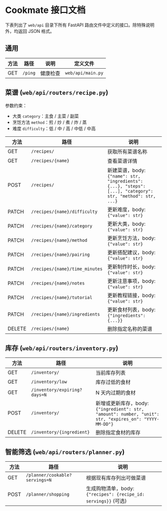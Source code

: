 # Cookmate 接口文档

下表列出了 `web/api` 目录下所有 FastAPI 路由文件中定义的接口。除特殊说明外，均返回 JSON 格式。

## 通用

| 方法 | 路径 | 说明 | 定义文件 |
| --- | --- | --- | --- |
| GET | `/ping` | 健康检查 | `web/api/main.py` |

## 菜谱 (`web/api/routers/recipe.py`)
参数约束：
- 大类 `category`：主食 / 主菜 / 副菜
- 烹饪方法 `method`：煎 / 炒 / 煮 / 炸 / 蒸
- 难度 `difficulty`：低 / 中 / 高 / 中低 / 中高

| 方法 | 路径 | 说明 |
| --- | --- | --- |
| GET | `/recipes/` | 获取所有菜谱名称 |
| GET | `/recipes/{name}` | 查看菜谱详情 |
| POST | `/recipes/` | 新建菜谱，body: `{"name": str, "ingredients": {...}, "steps": [...], "category": str, "method": str, ...}` |
| PATCH | `/recipes/{name}/difficulty` | 更新难度，body: `{"value": str}` |
| PATCH | `/recipes/{name}/category` | 更新大类，body: `{"value": str}` |
| PATCH | `/recipes/{name}/method` | 更新烹饪方法，body: `{"value": str}` |
| PATCH | `/recipes/{name}/pairing` | 更新搭配建议，body: `{"value": str}` |
| PATCH | `/recipes/{name}/time_minutes` | 更新制作时长，body: `{"value": str}` |
| PATCH | `/recipes/{name}/notes` | 更新注意事项，body: `{"value": str}` |
| PATCH | `/recipes/{name}/tutorial` | 更新教程链接，body: `{"value": str}` |
| PATCH | `/recipes/{name}/ingredients` | 更新食材列表，body: `{"ingredients": {...}}` |
| DELETE | `/recipes/{name}` | 删除指定名称的菜谱 |

## 库存 (`web/api/routers/inventory.py`)

| 方法 | 路径 | 说明 |
| --- | --- | --- |
| GET | `/inventory/` | 当前库存列表 |
| GET | `/inventory/low` | 库存过低的食材 |
| GET | `/inventory/expiring?days=N` | N 天内过期的食材 |
| POST | `/inventory/` | 新增或更新库存，body: `{"ingredient": str, "amount": number, "unit": str, "expires_on": "YYYY-MM-DD"}` |
| DELETE | `/inventory/{ingredient}` | 删除指定食材的库存 |

## 智能筛选 (`web/api/routers/planner.py`)

| 方法 | 路径 | 说明 |
| --- | --- | --- |
| GET | `/planner/cookable?servings=N` | 根据现有库存列出可做菜谱 |
| POST | `/planner/shopping` | 生成购物清单，body: `{"recipes": {recipe_id: servings}}` (可选) |


